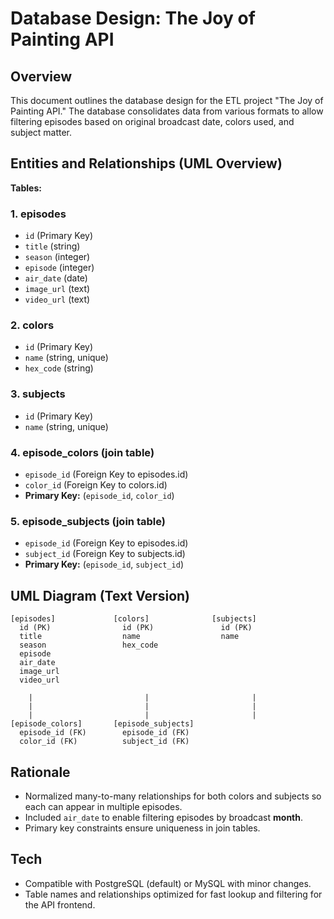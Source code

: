 # Database Design: The Joy of Painting API

## Overview

This document outlines the database design for the ETL project "The Joy of Painting API." The database consolidates data from various formats to allow filtering episodes based on original broadcast date, colors used, and subject matter.

## Entities and Relationships (UML Overview)

**Tables:**

### 1. episodes

* `id` (Primary Key)
* `title` (string)
* `season` (integer)
* `episode` (integer)
* `air_date` (date)
* `image_url` (text)
* `video_url` (text)

### 2. colors

* `id` (Primary Key)
* `name` (string, unique)
* `hex_code` (string)

### 3. subjects

* `id` (Primary Key)
* `name` (string, unique)

### 4. episode\_colors (join table)

* `episode_id` (Foreign Key to episodes.id)
* `color_id` (Foreign Key to colors.id)
* **Primary Key:** (`episode_id`, `color_id`)

### 5. episode\_subjects (join table)

* `episode_id` (Foreign Key to episodes.id)
* `subject_id` (Foreign Key to subjects.id)
* **Primary Key:** (`episode_id`, `subject_id`)

## UML Diagram (Text Version)

```
[episodes]             [colors]              [subjects]
  id (PK)                id (PK)               id (PK)
  title                  name                  name
  season                 hex_code
  episode
  air_date
  image_url
  video_url

    |                         |                       |
    |                         |                       |
    |                         |                       |
[episode_colors]       [episode_subjects]
  episode_id (FK)        episode_id (FK)
  color_id (FK)          subject_id (FK)
```

## Rationale

* Normalized many-to-many relationships for both colors and subjects so each can appear in multiple episodes.
* Included `air_date` to enable filtering episodes by broadcast **month**.
* Primary key constraints ensure uniqueness in join tables.

## Tech

* Compatible with PostgreSQL (default) or MySQL with minor changes.
* Table names and relationships optimized for fast lookup and filtering for the API frontend.
